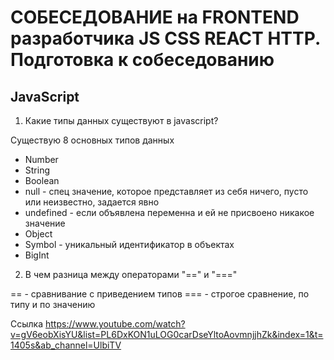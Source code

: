 # СОБЕСЕДОВАНИЕ на FRONTEND разработчика JS CSS REACT HTTP. Подготовка к собеседованию

## JavaScript

1. Какие типы данных существуют в javascript?

Существую 8 основных типов данных

- Number
- String
- Boolean
- null - спец значение, которое представляет из себя ничего, пусто или неизвестно, задается явно
- undefined - если объявлена переменна и ей не присвоено никакое значение
- Object
- Symbol - уникальный идентификатор в объектах
- BigInt

2. В чем разница между операторами "==" и "==="
 
 == - сравнивание с приведением типов
 === - строгое сравнение, по типу и по значению

 
Ссылка https://www.youtube.com/watch?v=gV6eobXisYU&list=PL6DxKON1uLOG0carDseYltoAovmnjjhZk&index=1&t=1405s&ab_channel=UlbiTV